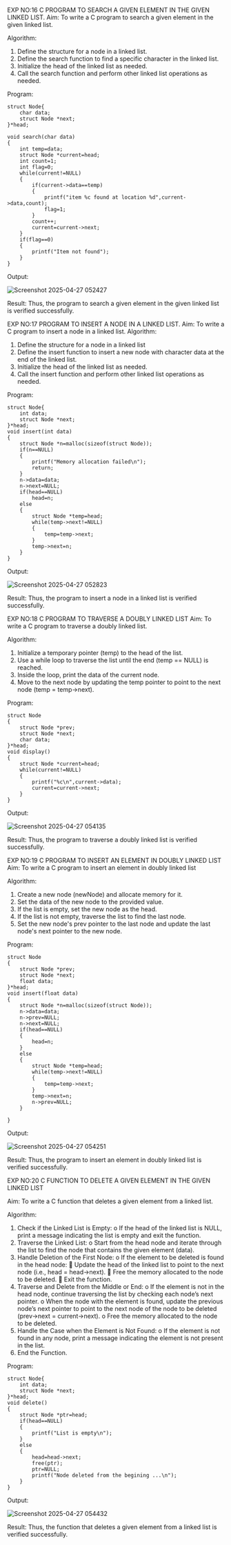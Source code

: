 EXP NO:16 C PROGRAM TO SEARCH A GIVEN ELEMENT IN THE GIVEN LINKED LIST.
Aim:
To write a C program to search a given element in the given linked list.

Algorithm:
1.	Define the structure for a node in a linked list.
2.	Define the search function to find a specific character in the linked list.
3.	Initialize the head of the linked list as needed.
4.	Call the search function and perform other linked list operations as needed.
 
Program:

```
struct Node{
    char data; 
    struct Node *next;
}*head;

void search(char data)
{
    int temp=data;
    struct Node *current=head;
    int count=1;
    int flag=0;
    while(current!=NULL)
    {
        if(current->data==temp)
        {
            printf("item %c found at location %d",current->data,count);
            flag=1;
        }
        count++;
        current=current->next;
    }
    if(flag==0)
    {
        printf("Item not found");
    }
}
```
Output:

![Screenshot 2025-04-27 052427](https://github.com/user-attachments/assets/be36b261-9b65-473f-a6d8-54755e09c843)


Result:
Thus, the program to search a given element in the given linked list is verified successfully.


 
EXP NO:17  PROGRAM TO INSERT A NODE IN A LINKED LIST.
Aim:
To write a C program to insert a node in a linked list.
Algorithm:
1.	Define the structure for a node in a linked list
2.	Define the insert function to insert a new node with character data at the end of the linked list.
3.	Initialize the head of the linked list as needed.
4.	Call the insert function and perform other linked list operations as needed.
 
Program:

```
struct Node{
    int data; 
    struct Node *next;
}*head;
void insert(int data)
{
    struct Node *n=malloc(sizeof(struct Node));
    if(n==NULL)
    {
        printf("Memory allocation failed\n");
        return;
    }
    n->data=data;
    n->next=NULL;
    if(head==NULL)
        head=n;
    else
    {
        struct Node *temp=head;
        while(temp->next!=NULL)
        {
            temp=temp->next;
        }
        temp->next=n;
    }
}
```

Output:

![Screenshot 2025-04-27 052823](https://github.com/user-attachments/assets/3b472cc1-fe3e-4375-8dcd-e8a361190d81)


Result:
Thus, the program to insert a node in a linked list is verified successfully.


 
EXP NO:18 C PROGRAM TO TRAVERSE A DOUBLY LINKED LIST
Aim:
To write a C program to traverse a doubly linked list.

Algorithm:
1.	Initialize a temporary pointer (temp) to the head of the list.
2.	Use a while loop to traverse the list until the end (temp == NULL) is reached.
3.	Inside the loop, print the data of the current node.
4.	Move to the next node by updating the temp pointer to point to the next node (temp = temp->next).
 
Program:

```
struct Node
{
    struct Node *prev;
    struct Node *next;
    char data;
}*head;
void display()
{
    struct Node *current=head;
    while(current!=NULL)
    {
        printf("%c\n",current->data);
        current=current->next;
    }
}
```
Output:

![Screenshot 2025-04-27 054135](https://github.com/user-attachments/assets/1dbfbbdb-3908-4aeb-85bf-984932508221)


Result:
Thus, the program to traverse a doubly linked list is verified successfully. 



EXP NO:19 C PROGRAM TO INSERT AN ELEMENT IN DOUBLY LINKED LIST
Aim:
To write a C program to insert an element in doubly linked list

Algorithm:
1.	Create a new node (newNode) and allocate memory for it.
2.	Set the data of the new node to the provided value.
3.	If the list is empty, set the new node as the head.
4.	If the list is not empty, traverse the list to find the last node.
5.	Set the new node's prev pointer to the last node and update the last node's next pointer to the new node.
 
Program:

```
struct Node
{
    struct Node *prev;
    struct Node *next;
    float data;
}*head;
void insert(float data)
{
    struct Node *n=malloc(sizeof(struct Node));
    n->data=data;
    n->prev=NULL;
    n->next=NULL;
    if(head==NULL)
    {
        head=n;
    }
    else
    {
        struct Node *temp=head;
        while(temp->next!=NULL)
        {
            temp=temp->next;
        }
        temp->next=n;
        n->prev=NULL;
    }
    
}
```

Output:

![Screenshot 2025-04-27 054251](https://github.com/user-attachments/assets/43044083-1deb-452f-8c5d-6ff534b9d9cf)


Result:
Thus, the program to insert an element in doubly linked list is verified successfully.




EXP NO:20 C FUNCTION TO DELETE A GIVEN ELEMENT IN THE GIVEN LINKED LIST




Aim:
To write a C function that deletes a given element from a linked list.

Algorithm:
1.	Check if the Linked List is Empty:
o	If the head of the linked list is NULL, print a message indicating the list is empty and exit the function.
2.	Traverse the Linked List:
o	Start from the head node and iterate through the list to find the node that contains the given element (data).
3.	Handle Deletion of the First Node:
o	If the element to be deleted is found in the head node:
	Update the head of the linked list to point to the next node (i.e., head = head->next).
	Free the memory allocated to the node to be deleted.
	Exit the function.
4.	Traverse and Delete from the Middle or End:
o	If the element is not in the head node, continue traversing the list by checking each node’s next pointer.
o	When the node with the element is found, update the previous node’s next pointer to point to the next node of the node to be deleted (prev->next = current->next).
o	Free the memory allocated to the node to be deleted.
5.	Handle the Case when the Element is Not Found:
o	If the element is not found in any node, print a message indicating the element is not present in the list.
6.	End the Function.


Program:

```
struct Node{
    int data; 
    struct Node *next;
}*head;
void delete()
{
    struct Node *ptr=head;
    if(head==NULL)
    {
        printf("List is empty\n");
    }
    else
    {
        head=head->next;
        free(ptr);
        ptr=NULL;
        printf("Node deleted from the begining ...\n");
    }
}
```

Output:

![Screenshot 2025-04-27 054432](https://github.com/user-attachments/assets/dd411e01-81ff-4919-9646-98d6fc4138e4)






Result:
Thus, the function that deletes a given element from a linked list is verified successfully.





